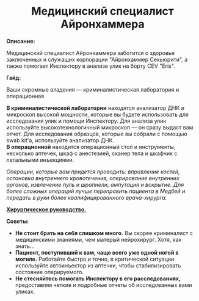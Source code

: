 <h1 align="center">Медицинский специалист Айронхаммера</h1>
<p><strong>Описание:</strong></p>
<p>
Медицинский специалист Айронхаммера заботится о здоровье заключенных и служащих корпорации "Айронхаммер Секьюрити", а также помогает Инспектору в анализе улик на борту CEV "Eris".
</p>
<p><strong>Гайд:</strong></p>
<p>
Ваши скромные владения — криминалистическая лаборатория и операционная. 
<p>
<strong>В криминалистической лаборатории</strong> находятся анализатор ДНК и микроскоп высокой мощности, которые вы будете использовать для исследования улик и помощи Инспектору. Для анализа улик используйте высокотехнологичный микроскоп — он сразу выдаст вам отчет. Для исследования образцов, которые вы собрали с помощью swab kit'а, используйте анализатор ДНК.
<br>
<strong>В операционной</strong> находится операционный стол и инструменты, несколько аптечек, шкаф с анестезией, сканер тела и шкафчик с летальными инъекциями.
</p>
<p><em> Операции, которые вам придется проводить: вправление костей, остановка внутреннего кровотечения, оперирование внутренних органов, извлечение пуль и шрапнели, ампутация и вскрытие. Для более сложных операций лучше переправить пациента в Медбей и передать в руки более квалифицированного врача-хирурга.</em></p>
<p>
<strong><a href="/contents/ru/g/Guide_to_Surgery_ru.md">Хирургическое руководство.</a></strong>
</p>
<p>
<strong>Советы:</strong>
<ul>
<li><strong>Не стоит брать на себя слишком много.</strong> Вы скорее криминалист с медицинскими знаниями, чем матерый нейрохирург. Хотя, как знать...</li>
<li><strong>Пациент, поступивший к вам, чаще всего уже одной ногой в могиле.</strong> Работайте быстро и точно, в критической ситуации используйте автоинъектор из аптечки, чтобы стабилизировать состояние оперируемого.</li>
<li><strong>Не стесняйтесь помогать Инспектору в его расследованиях,</strong> предоставляя четкие и подробные отчеты об исследованных вами уликах.</li>
</ul>
</p>
